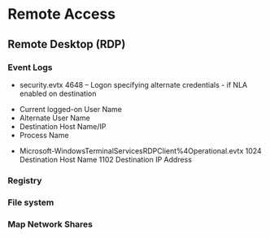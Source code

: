# Remote Access

## Remote Desktop (RDP)

### Event Logs

- security.evtx
 4648 – Logon specifying alternate credentials - if NLA enabled on destination
 * Current logged-on User Name
 * Alternate User Name
 * Destination Host Name/IP
 * Process Name
- Microsoft-WindowsTerminalServicesRDPClient%4Operational.evtx
 1024
 Destination Host Name
 1102
 Destination IP Address

### Registry

### File system


### Map Network Shares
